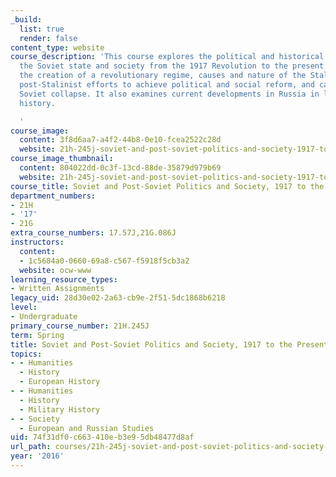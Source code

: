 ```yaml
---
_build:
  list: true
  render: false
content_type: website
course_description: 'This course explores the political and historical evolution of
  the Soviet state and society from the 1917 Revolution to the present. It covers
  the creation of a revolutionary regime, causes and nature of the Stalin revolution,
  post-Stalinist efforts to achieve political and social reform, and causes of the
  Soviet collapse. It also examines current developments in Russia in light of Soviet
  history.

  '
course_image:
  content: 3f8d6aa7-a4f2-44b8-0e10-fcea2522c28d
  website: 21h-245j-soviet-and-post-soviet-politics-and-society-1917-to-the-present-spring-2016
course_image_thumbnail:
  content: 804022dd-0c3f-13cd-88de-35879d979b69
  website: 21h-245j-soviet-and-post-soviet-politics-and-society-1917-to-the-present-spring-2016
course_title: Soviet and Post-Soviet Politics and Society, 1917 to the Present
department_numbers:
- 21H
- '17'
- 21G
extra_course_numbers: 17.57J,21G.086J
instructors:
  content:
  - 1c5684a0-0660-69a8-c567-f5918f5cb3a2
  website: ocw-www
learning_resource_types:
- Written Assignments
legacy_uid: 28d30e02-2a63-cb9e-2f51-5dc1868b6218
level:
- Undergraduate
primary_course_number: 21H.245J
term: Spring
title: Soviet and Post-Soviet Politics and Society, 1917 to the Present
topics:
- - Humanities
  - History
  - European History
- - Humanities
  - History
  - Military History
- - Society
  - European and Russian Studies
uid: 74f31df0-c663-410e-b3e9-5db48477d8af
url_path: courses/21h-245j-soviet-and-post-soviet-politics-and-society-1917-to-the-present-spring-2016
year: '2016'
---
```

